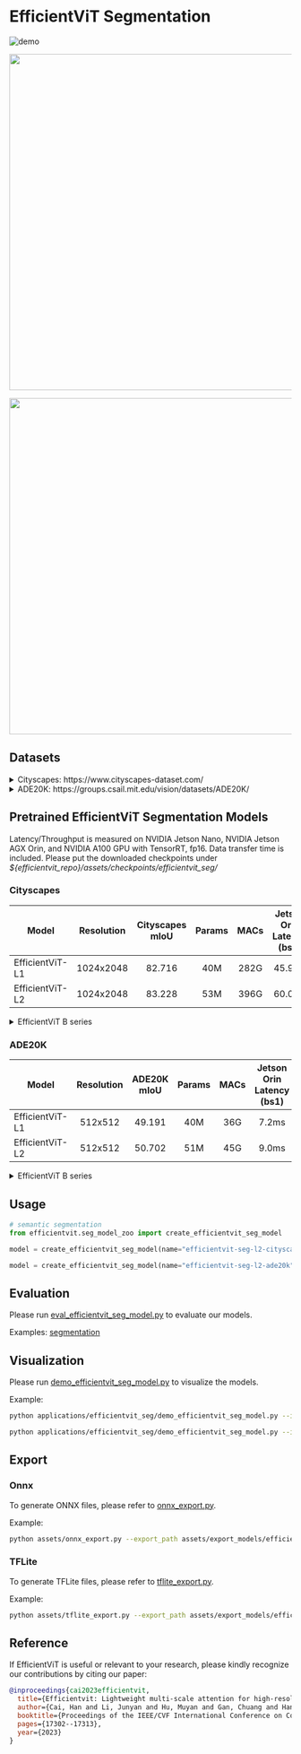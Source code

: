 # EfficientViT Segmentation

![demo](../../assets/cityscapes_l1.gif)

<p align="left">
<img src="https://huggingface.co/han-cai/efficientvit-seg/resolve/main/city_results.png"  width="600">
</p>

<p align="left">
<img src="https://huggingface.co/han-cai/efficientvit-seg/resolve/main/ade_results.png"  width="600">
</p>

## Datasets

<details>
  <summary>Cityscapes: https://www.cityscapes-dataset.com/</summary>

  ```python
  Our code expects the Cityscapes dataset directory to follow the following structure:

  cityscapes
  ├── gtFine
  |   ├── train
  |   ├── val
  ├── leftImg8bit
  |   ├── train
  |   ├── val
  ```

</details>

<details>
  <summary>ADE20K: https://groups.csail.mit.edu/vision/datasets/ADE20K/</summary>

  ```python
  Our code expects the ADE20K dataset directory to follow the following structure:

  ade20k
  ├── annotations
  |   ├── training
  |   ├── validation
  ├── images
  |   ├── training
  |   ├── validation
  ```
  
</details>

## Pretrained EfficientViT Segmentation Models

Latency/Throughput is measured on NVIDIA Jetson Nano, NVIDIA Jetson AGX Orin, and NVIDIA A100 GPU with TensorRT, fp16. Data transfer time is included. Please put the downloaded checkpoints under *${efficientvit_repo}/assets/checkpoints/efficientvit_seg/*

### Cityscapes

| Model         |  Resolution | Cityscapes mIoU | Params |  MACs |  Jetson Orin Latency (bs1) | A100 Throughput (bs1) | Checkpoint |
|----------------------|:----------:|:----------:|:---------:|:------------:|:---------:|:---------:|:------------:|
| EfficientViT-L1 | 1024x2048 | 82.716 | 40M | 282G | 45.9ms  | 122 image/s | [link](https://huggingface.co/han-cai/efficientvit-seg/resolve/main/efficientvit_seg_l1_cityscapes.pt) |
| EfficientViT-L2 | 1024x2048 | 83.228 | 53M | 396G | 60.0ms  | 102 image/s | [link](https://huggingface.co/han-cai/efficientvit-seg/resolve/main/efficientvit_seg_l2_cityscapes.pt) |

<details>
  <summary>EfficientViT B series</summary>

  | Model         |  Resolution | Cityscapes mIoU | Params |  MACs |  Jetson Nano (bs1) | Jetson Orin (bs1) | Checkpoint |
  |----------------------|:----------:|:----------:|:---------:|:------------:|:---------:|:---------:|:------------:|
  | EfficientViT-B0 | 1024x2048 | 75.653 | 0.7M | 4.4G | 275ms  | 9.9ms  | [link](https://huggingface.co/han-cai/efficientvit-seg/resolve/main/efficientvit_seg_b0_cityscapes.pt) |
  | EfficientViT-B1 | 1024x2048 | 80.547 | 4.8M | 25G  | 819ms  | 24.3ms | [link](https://huggingface.co/han-cai/efficientvit-seg/resolve/main/efficientvit_seg_b1_cityscapes.pt) |
  | EfficientViT-B2 | 1024x2048 | 82.073 | 15M  | 74G  | 1676ms | 46.5ms | [link](https://huggingface.co/han-cai/efficientvit-seg/resolve/main/efficientvit_seg_b2_cityscapes.pt) |
  | EfficientViT-B3 | 1024x2048 | 83.016 | 40M  | 179G | 3192ms | 81.8ms | [link](https://huggingface.co/han-cai/efficientvit-seg/resolve/main/efficientvit_seg_b3_cityscapes.pt) |

</details>

### ADE20K

| Model         |  Resolution | ADE20K mIoU | Params |  MACs |  Jetson Orin Latency (bs1) | A100 Throughput (bs16) | Checkpoint |
|----------------------|:----------:|:----------:|:---------:|:------------:|:---------:|:---------:|:------------:|
| EfficientViT-L1 | 512x512 | 49.191 | 40M | 36G | 7.2ms  | 947 image/s | [link](https://huggingface.co/han-cai/efficientvit-seg/resolve/main/efficientvit_seg_l1_ade20k.pt) |
| EfficientViT-L2 | 512x512 | 50.702 | 51M | 45G | 9.0ms | 758 image/s | [link](https://huggingface.co/han-cai/efficientvit-seg/resolve/main/efficientvit_seg_l2_ade20k.pt) |

<details>
  <summary>EfficientViT B series</summary>

  | Model         |  Resolution | ADE20K mIoU | Params |  MACs |  Jetson Nano (bs1) | Jetson Orin (bs1) | Checkpoint |
  |----------------------|:----------:|:----------:|:---------:|:------------:|:---------:|:---------:|:------------:|
  | EfficientViT-B1 | 512x512 | 42.840 | 4.8M | 3.1G | 110ms | 4.0ms  | [link](https://huggingface.co/han-cai/efficientvit-seg/resolve/main/efficientvit_seg_b1_ade20k.pt) |
  | EfficientViT-B2 | 512x512 | 45.941 | 15M  | 9.1G | 212ms | 7.3ms  | [link](https://huggingface.co/han-cai/efficientvit-seg/resolve/main/efficientvit_seg_b2_ade20k.pt) |
  | EfficientViT-B3 | 512x512 | 49.013 | 39M  | 22G  | 411ms | 12.5ms | [link](https://huggingface.co/han-cai/efficientvit-seg/resolve/main/efficientvit_seg_b3_ade20k.pt) |

</details>

## Usage

```python
# semantic segmentation
from efficientvit.seg_model_zoo import create_efficientvit_seg_model

model = create_efficientvit_seg_model(name="efficientvit-seg-l2-cityscapes", pretrained=True)

model = create_efficientvit_seg_model(name="efficientvit-seg-l2-ade20k", pretrained=True)
```

## Evaluation

Please run [eval_efficientvit_seg_model.py](eval_efficientvit_seg_model.py) to evaluate our models.

Examples: [segmentation](../../assets/eval_efficientvit_seg_model.sh)

## Visualization

Please run [demo_efficientvit_seg_model.py](demo_efficientvit_seg_model.py) to visualize the models.

Example:

```bash
python applications/efficientvit_seg/demo_efficientvit_seg_model.py --image_path assets/fig/indoor.jpg --dataset ade20k --crop_size 512 --model efficientvit-seg-l2-ade20k

python applications/efficientvit_seg/demo_efficientvit_seg_model.py --image_path assets/fig/city.png --dataset cityscapes --crop_size 1024 --model efficientvit-seg-l2-cityscapes
```

## Export

### Onnx

To generate ONNX files, please refer to [onnx_export.py](../../assets/onnx_export.py).

Example:

```bash
python assets/onnx_export.py --export_path assets/export_models/efficientvit_seg_l2_cityscapes_r1024x2048.onnx --task seg --model efficientvit-seg-l2-cityscapes --resolution 1024 2048 --bs 1
```

### TFLite

To generate TFLite files, please refer to [tflite_export.py](../../assets/tflite_export.py).

Example:

```bash
python assets/tflite_export.py --export_path assets/export_models/efficientvit_seg_l2_ade20k_r512x512.onnx --task seg --model efficientvit-seg-l2-ade20k --resolution 512 512
```

## Reference

If EfficientViT is useful or relevant to your research, please kindly recognize our contributions by citing our paper:

```bibtex
@inproceedings{cai2023efficientvit,
  title={Efficientvit: Lightweight multi-scale attention for high-resolution dense prediction},
  author={Cai, Han and Li, Junyan and Hu, Muyan and Gan, Chuang and Han, Song},
  booktitle={Proceedings of the IEEE/CVF International Conference on Computer Vision},
  pages={17302--17313},
  year={2023}
}
```
